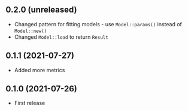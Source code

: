 ## 0.2.0 (unreleased)

- Changed pattern for fitting models - use `Model::params()` instead of `Model::new()`
- Changed `Model::load` to return `Result`

## 0.1.1 (2021-07-27)

- Added more metrics

## 0.1.0 (2021-07-26)

- First release
